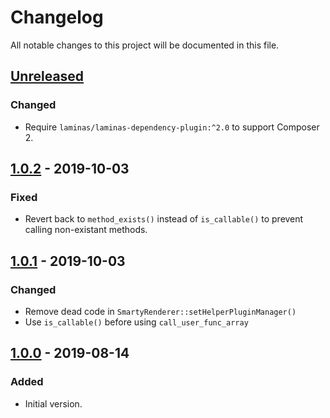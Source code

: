 # Changelog
All notable changes to this project will be documented in this file.

## [Unreleased]
### Changed
- Require `laminas/laminas-dependency-plugin:^2.0` to support Composer 2.

## [1.0.2] - 2019-10-03
### Fixed
- Revert back to `method_exists()` instead of `is_callable()` to prevent calling non-existant methods.

## [1.0.1] - 2019-10-03
### Changed
- Remove dead code in `SmartyRenderer::setHelperPluginManager()`
- Use `is_callable()` before using `call_user_func_array`


## [1.0.0] - 2019-08-14
### Added
- Initial version.

[Unreleased]: https://github.com/gkralik/zf3-smarty-module/compare/1.0.1...HEAD
[1.0.2]: https://github.com/gkralik/zf3-smarty-module/compare/1.0.1...1.0.2
[1.0.1]: https://github.com/gkralik/zf3-smarty-module/compare/1.0.0...1.0.1
[1.0.0]: https://github.com/gkralik/zf3-smarty-module/releases/tag/1.0.0
